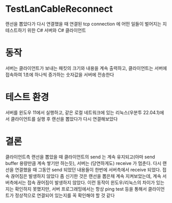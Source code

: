 # TestLanCableReconnect
 랜선을 뽑았다가 다시 연결했을 때 연결된 tcp connection 에 어떤 일들이 벌어지는 지 테스트하기 위한 C# 서버와 C# 클라이언트

# 동작
 서버는 클라이언트가 보내는 패킷의 크기와 내용을 계속 출력하고, 클라이언트는 서버에 접속하여 1초에 하나씩 증가하는 숫자값을 서버에 전송한다
 
# 테스트 환경
 서버를 윈도우 11에서 실행하고, 같은 로컬 네트워크에 있는 리눅스(우분투 22.04.1)에서 클라이언트를 실행 후 랜선을 뽑았다가 다시 연결해보았다
 
# 결론
 클라이언트측 랜선을 뽑았을 때 클라이언트의 send 는 계속 유지되고(아마 send buffer 용량만큼 계속 쌓기만 하는듯), 서버는 (당연하게도) receive 가 멈춘다. 다시 랜선을 연결했을 때 그동안 send 되었던 내용들이 한번에 서버측에서 receive 되었다. 접속 끊어짐은 발생하지 않았다
 좀 신기한 것은 랜선을 뽑은채 계속 지켜보았는데, 계속 서버측에서는 접속 끊어짐이 발생하지 않았다. 이런 동작이 윈도우/리눅스의 차이가 있는지는 확인하지 못했지만, 서버 프로그래밍에서는 항상 ping test 등을 통해서 클라이언트가 정상적으로 연결되어 있는지를 꼭 확인해야 할 것 같다
 
